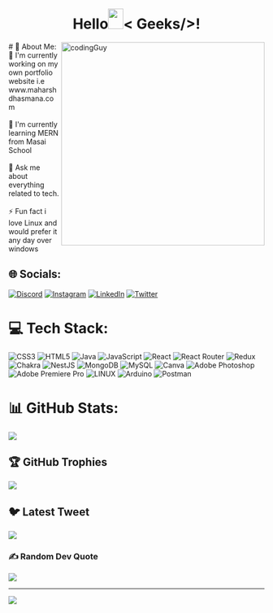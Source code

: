 <h1 align="center">Hello<img src="https://raw.githubusercontent.com/MartinHeinz/MartinHeinz/master/wave.gif" width="30px" height= 40px>< Geeks/>!</h1>
# 💫 About Me:
<img align="right" alt="codingGuy" width="400" src="https://media.tenor.com/qJ5evVs-_uUAAAAC/coding.gif">
🔭  I'm currently working on my own portfolio website i.e www.maharshdhasmana.com<br><br>🌱 I'm currently learning MERN from Masai School<br><br>💬 Ask me about everything related to tech.<br><br>⚡ Fun fact i love Linux and would prefer it any day over windows



## 🌐 Socials:
[![Discord](https://img.shields.io/badge/Discord-%237289DA.svg?logo=discord&logoColor=white)](https://discord.gg/https://discord.gg/Gd8VGj5j) [![Instagram](https://img.shields.io/badge/Instagram-%23E4405F.svg?logo=Instagram&logoColor=white)](https://instagram.com/high.on.react) [![LinkedIn](https://img.shields.io/badge/LinkedIn-%230077B5.svg?logo=linkedin&logoColor=white)](https://linkedin.com/in/maharsh-dhasmana) [![Twitter](https://img.shields.io/badge/Twitter-%231DA1F2.svg?logo=Twitter&logoColor=white)](https://twitter.com/@DhasmanaMaharsh) 

# 💻 Tech Stack:
![CSS3](https://img.shields.io/badge/css3-%231572B6.svg?style=for-the-badge&logo=css3&logoColor=white) ![HTML5](https://img.shields.io/badge/html5-%23E34F26.svg?style=for-the-badge&logo=html5&logoColor=white) ![Java](https://img.shields.io/badge/java-%23ED8B00.svg?style=for-the-badge&logo=java&logoColor=white) ![JavaScript](https://img.shields.io/badge/javascript-%23323330.svg?style=for-the-badge&logo=javascript&logoColor=%23F7DF1E) ![React](https://img.shields.io/badge/react-%2320232a.svg?style=for-the-badge&logo=react&logoColor=%2361DAFB) ![React Router](https://img.shields.io/badge/React_Router-CA4245?style=for-the-badge&logo=react-router&logoColor=white) ![Redux](https://img.shields.io/badge/redux-%23593d88.svg?style=for-the-badge&logo=redux&logoColor=white) ![Chakra](https://img.shields.io/badge/chakra-%234ED1C5.svg?style=for-the-badge&logo=chakraui&logoColor=white) ![NestJS](https://img.shields.io/badge/nestjs-%23E0234E.svg?style=for-the-badge&logo=nestjs&logoColor=white) ![MongoDB](https://img.shields.io/badge/MongoDB-%234ea94b.svg?style=for-the-badge&logo=mongodb&logoColor=white) ![MySQL](https://img.shields.io/badge/mysql-%2300f.svg?style=for-the-badge&logo=mysql&logoColor=white) ![Canva](https://img.shields.io/badge/Canva-%2300C4CC.svg?style=for-the-badge&logo=Canva&logoColor=white) ![Adobe Photoshop](https://img.shields.io/badge/adobephotoshop-%2331A8FF.svg?style=for-the-badge&logo=adobephotoshop&logoColor=white) ![Adobe Premiere Pro](https://img.shields.io/badge/Adobe%20Premiere%20Pro-9999FF.svg?style=for-the-badge&logo=Adobe%20Premiere%20Pro&logoColor=white) ![LINUX](https://img.shields.io/badge/Linux-FCC624?style=for-the-badge&logo=linux&logoColor=black) ![Arduino](https://img.shields.io/badge/-Arduino-00979D?style=for-the-badge&logo=Arduino&logoColor=white) ![Postman](https://img.shields.io/badge/Postman-FF6C37?style=for-the-badge&logo=postman&logoColor=white)
# 📊 GitHub Stats:

![](https://github-readme-streak-stats.herokuapp.com/?user=maharshdhasmana&theme=midnight-purple&hide_border=false)<br/>

## 🏆 GitHub Trophies
![](https://github-profile-trophy.vercel.app/?username=maharshdhasmana&theme=discord&no-frame=false&no-bg=false&margin-w=4)

## 🐦 Latest Tweet
[![](https://gtce.itsvg.in/api?username=@DhasmanaMaharsh)](https://github.com/VishwaGauravIn/github-twitter-card-embed)

### ✍️ Random Dev Quote
![](https://quotes-github-readme.vercel.app/api?type=horizontal&theme=dark)

---
[![](https://visitcount.itsvg.in/api?id=maharshdhasmana&icon=0&color=1)](https://visitcount.itsvg.in)

<!-- Proudly created with GPRM ( https://gprm.itsvg.in ) -->
